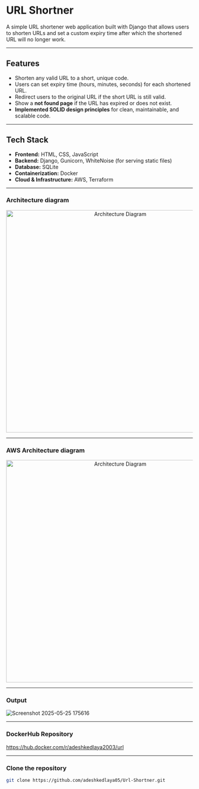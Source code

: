 # URL Shortner 

A simple URL shortener web application built with Django that allows users to shorten URLs and set a custom expiry time after which the shortened URL will no longer work.

---

## Features

- Shorten any valid URL to a short, unique code.
- Users can set expiry time (hours, minutes, seconds) for each shortened URL.
- Redirect users to the original URL if the short URL is still valid.
- Show a **not found page** if the URL has expired or does not exist.
- **Implemented SOLID design principles** for clean, maintainable, and scalable code.

---

## Tech Stack

- **Frontend:** HTML, CSS, JavaScript 
- **Backend:** Django, Gunicorn, WhiteNoise (for serving static files)
- **Database:** SQLite 
- **Containerization:** Docker
- **Cloud & Infrastructure:** AWS, Terraform

---

### Architecture diagram
<p align="center">
  <img src="https://github.com/user-attachments/assets/518f337e-69d9-4873-9c55-52a6a854c42d"
 alt="Architecture Diagram" width="600"/>
</p>

---

### AWS Architecture diagram
<p align="center">
  <img src="https://github.com/user-attachments/assets/5661832f-a8d4-4309-a929-bf10c73da2ff"
 alt="Architecture Diagram" width="600"/>
</p>

---

### Output 
![Screenshot 2025-05-25 175616](https://github.com/user-attachments/assets/ef4dd749-07ed-4e4c-9215-5feea870451c)

---

### DockerHub Repository
https://hub.docker.com/r/adeshkedlaya2003/url

---

### Clone the repository
```bash
git clone https://github.com/adeshkedlaya05/Url-Shortner.git
```





